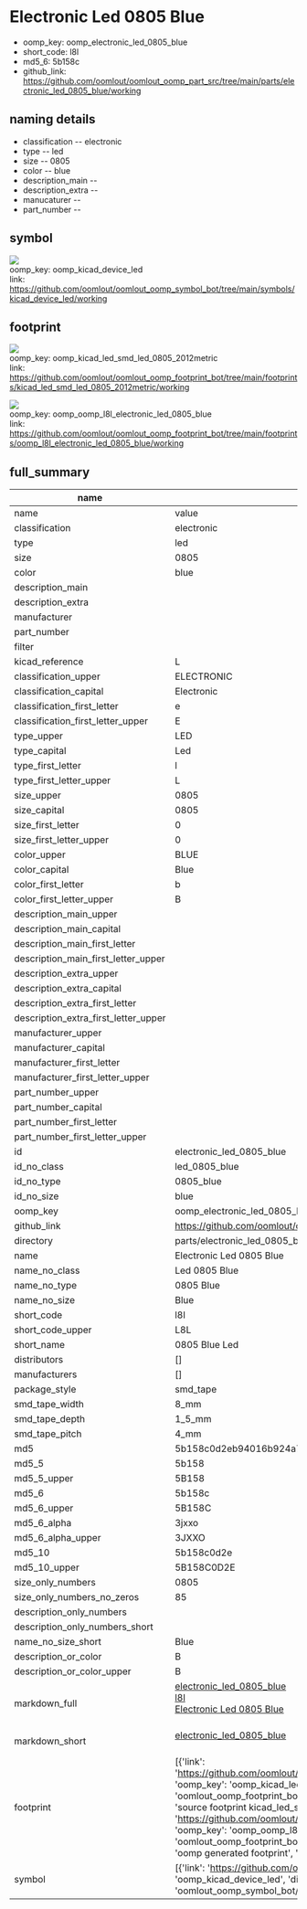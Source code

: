 # Electronic Led 0805 Blue

  
* oomp_key: oomp_electronic_led_0805_blue 
* short_code: l8l
* md5_6: 5b158c  
* github_link: https://github.com/oomlout/oomlout_oomp_part_src/tree/main/parts/electronic_led_0805_blue/working  
## naming details
* classification -- electronic
* type -- led
* size -- 0805
* color -- blue
* description_main -- 
* description_extra -- 
* manucaturer -- 
* part_number -- 



## symbol

![](symbol/{index}/working/working_600.png)  
oomp_key: oomp_kicad_device_led  
link: https://github.com/oomlout/oomlout_oomp_symbol_bot/tree/main/symbols/kicad_device_led/working  

## footprint

![](footprint/{index}/working/working_600.png)  
oomp_key: oomp_kicad_led_smd_led_0805_2012metric  
link: https://github.com/oomlout/oomlout_oomp_footprint_bot/tree/main/footprints/kicad_led_smd_led_0805_2012metric/working  

![](footprint/{index}/working/working_600.png)  
oomp_key: oomp_oomp_l8l_electronic_led_0805_blue  
link: https://github.com/oomlout/oomlout_oomp_footprint_bot/tree/main/footprints/oomp_l8l_electronic_led_0805_blue/working  

## full_summary
| name | value | 
| --- | --- | 
| name | value | 
| classification | electronic | 
| type | led | 
| size | 0805 | 
| color | blue | 
| description_main |  | 
| description_extra |  | 
| manufacturer |  | 
| part_number |  | 
| filter |  | 
| kicad_reference | L | 
| classification_upper | ELECTRONIC | 
| classification_capital | Electronic | 
| classification_first_letter | e | 
| classification_first_letter_upper | E | 
| type_upper | LED | 
| type_capital | Led | 
| type_first_letter | l | 
| type_first_letter_upper | L | 
| size_upper | 0805 | 
| size_capital | 0805 | 
| size_first_letter | 0 | 
| size_first_letter_upper | 0 | 
| color_upper | BLUE | 
| color_capital | Blue | 
| color_first_letter | b | 
| color_first_letter_upper | B | 
| description_main_upper |  | 
| description_main_capital |  | 
| description_main_first_letter |  | 
| description_main_first_letter_upper |  | 
| description_extra_upper |  | 
| description_extra_capital |  | 
| description_extra_first_letter |  | 
| description_extra_first_letter_upper |  | 
| manufacturer_upper |  | 
| manufacturer_capital |  | 
| manufacturer_first_letter |  | 
| manufacturer_first_letter_upper |  | 
| part_number_upper |  | 
| part_number_capital |  | 
| part_number_first_letter |  | 
| part_number_first_letter_upper |  | 
| id | electronic_led_0805_blue | 
| id_no_class | led_0805_blue | 
| id_no_type | 0805_blue | 
| id_no_size | blue | 
| oomp_key | oomp_electronic_led_0805_blue | 
| github_link | https://github.com/oomlout/oomlout_oomp_part_src/tree/main/parts/electronic_led_0805_blue/working | 
| directory | parts/electronic_led_0805_blue | 
| name | Electronic Led 0805 Blue | 
| name_no_class | Led 0805 Blue | 
| name_no_type | 0805 Blue | 
| name_no_size | Blue | 
| short_code | l8l | 
| short_code_upper | L8L | 
| short_name | 0805 Blue Led | 
| distributors | [] | 
| manufacturers | [] | 
| package_style | smd_tape | 
| smd_tape_width | 8_mm | 
| smd_tape_depth | 1_5_mm | 
| smd_tape_pitch | 4_mm | 
| md5 | 5b158c0d2eb94016b924a7e2a0befe8b | 
| md5_5 | 5b158 | 
| md5_5_upper | 5B158 | 
| md5_6 | 5b158c | 
| md5_6_upper | 5B158C | 
| md5_6_alpha | 3jxxo | 
| md5_6_alpha_upper | 3JXXO | 
| md5_10 | 5b158c0d2e | 
| md5_10_upper | 5B158C0D2E | 
| size_only_numbers | 0805 | 
| size_only_numbers_no_zeros | 85 | 
| description_only_numbers |  | 
| description_only_numbers_short |   | 
| name_no_size_short | Blue | 
| description_or_color | B  | 
| description_or_color_upper | B  | 
| markdown_full | [electronic_led_0805_blue](https://github.com/oomlout/oomlout_oomp_part_src/tree/main/parts/electronic_led_0805_blue/working)<br>[l8l](https://github.com/oomlout/oomlout_oomp_part_src/tree/main/parts/electronic_led_0805_blue/working)<br>[Electronic Led 0805 Blue](https://github.com/oomlout/oomlout_oomp_part_src/tree/main/parts/electronic_led_0805_blue/working)<br><br> | 
| markdown_short | [electronic_led_0805_blue](https://github.com/oomlout/oomlout_oomp_part_src/tree/main/parts/electronic_led_0805_blue/working)<br><br> | 
| footprint | [{'link': 'https://github.com/oomlout/oomlout_oomp_footprint_bot/tree/main/foootprntss/kicad_led_smd_led_0805_2012metric', 'oomp_key': 'oomp_kicad_led_smd_led_0805_2012metric', 'directory': 'oomlout_oomp_footprint_bot/footprints/kicad_led_smd_led_0805_2012metric//working/working.kicad_mod', 'note': 'source footprint kicad_led_smd_led_0805_2012metric', 'index': 0}, {'link': 'https://github.com/oomlout/oomlout_oomp_footprint_bot/tree/main/foootprntss/oomp_l8l_electronic_led_0805_blue', 'oomp_key': 'oomp_oomp_l8l_electronic_led_0805_blue', 'directory': 'oomlout_oomp_footprint_bot/footprints/oomp_l8l_electronic_led_0805_blue//working/working.kicad_mod', 'note': 'oomp generated footprint', 'index': 1}] | 
| symbol | [{'link': 'https://github.com/oomlout/oomlout_oomp_symbol_bot/tree/main/symbols/kicad_device_led', 'oomp_key': 'oomp_kicad_device_led', 'directory': 'oomlout_oomp_symbol_bot/symbols/kicad_device_led//working/working.kicad_sym', 'index': 0}] | 
